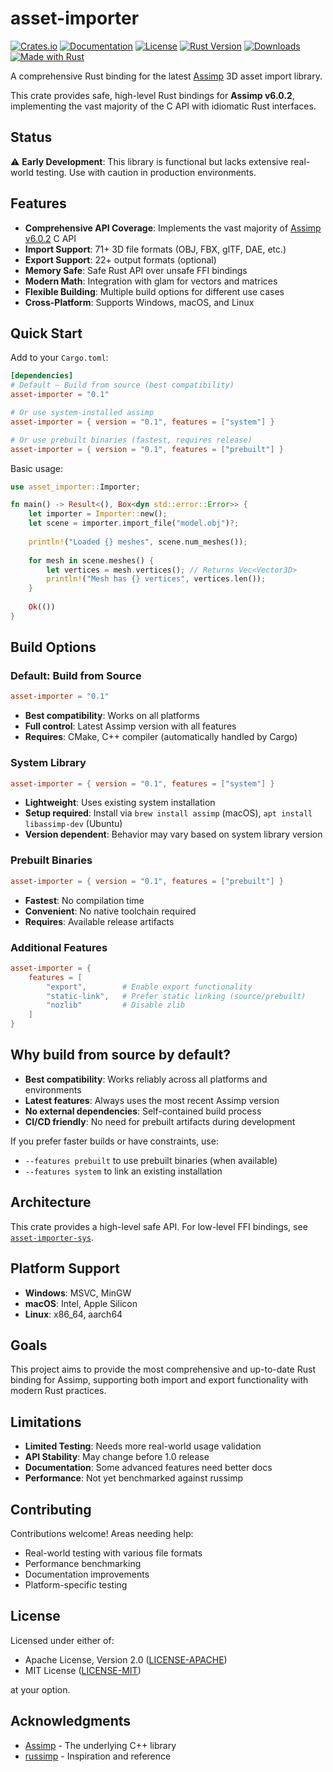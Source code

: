 # asset-importer

[![Crates.io](https://img.shields.io/crates/v/asset-importer.svg)](https://crates.io/crates/asset-importer)
[![Documentation](https://docs.rs/asset-importer/badge.svg)](https://docs.rs/asset-importer)
[![License](https://img.shields.io/crates/l/asset-importer.svg)](https://github.com/Latias94/asset-importer#license)
[![Rust Version](https://img.shields.io/badge/rust-1.85+-blue.svg)](https://www.rust-lang.org)
[![Downloads](https://img.shields.io/crates/d/asset-importer.svg)](https://crates.io/crates/asset-importer)
[![Made with Rust](https://img.shields.io/badge/made%20with-Rust-orange.svg)](https://www.rust-lang.org)

A comprehensive Rust binding for the latest [Assimp](https://github.com/assimp/assimp) 3D asset import library.

This crate provides safe, high-level Rust bindings for **Assimp v6.0.2**, implementing the vast majority of the C API with idiomatic Rust interfaces.

## Status

⚠️ **Early Development**: This library is functional but lacks extensive real-world testing. Use with caution in production environments.

## Features

- **Comprehensive API Coverage**: Implements the vast majority of [Assimp v6.0.2](https://github.com/assimp/assimp/releases/tag/v6.0.2) C API
- **Import Support**: 71+ 3D file formats (OBJ, FBX, glTF, DAE, etc.)
- **Export Support**: 22+ output formats (optional)
- **Memory Safe**: Safe Rust API over unsafe FFI bindings
- **Modern Math**: Integration with glam for vectors and matrices
- **Flexible Building**: Multiple build options for different use cases
- **Cross-Platform**: Supports Windows, macOS, and Linux

## Quick Start

Add to your `Cargo.toml`:

```toml
[dependencies]
# Default – Build from source (best compatibility)
asset-importer = "0.1"

# Or use system-installed assimp
asset-importer = { version = "0.1", features = ["system"] }

# Or use prebuilt binaries (fastest, requires release)
asset-importer = { version = "0.1", features = ["prebuilt"] }
```

Basic usage:

```rust
use asset_importer::Importer;

fn main() -> Result<(), Box<dyn std::error::Error>> {
    let importer = Importer::new();
    let scene = importer.import_file("model.obj")?;
    
    println!("Loaded {} meshes", scene.num_meshes());
    
    for mesh in scene.meshes() {
        let vertices = mesh.vertices(); // Returns Vec<Vector3D>
        println!("Mesh has {} vertices", vertices.len());
    }
    
    Ok(())
}
```

## Build Options

### Default: Build from Source

```toml
asset-importer = "0.1"
```

- **Best compatibility**: Works on all platforms
- **Full control**: Latest Assimp version with all features
- **Requires**: CMake, C++ compiler (automatically handled by Cargo)

### System Library

```toml
asset-importer = { version = "0.1", features = ["system"] }
```

- **Lightweight**: Uses existing system installation
- **Setup required**: Install via `brew install assimp` (macOS), `apt install libassimp-dev` (Ubuntu)
- **Version dependent**: Behavior may vary based on system library version

### Prebuilt Binaries

```toml
asset-importer = { version = "0.1", features = ["prebuilt"] }
```

- **Fastest**: No compilation time
- **Convenient**: No native toolchain required
- **Requires**: Available release artifacts

### Additional Features

```toml
asset-importer = {
    features = [
        "export",        # Enable export functionality
        "static-link",   # Prefer static linking (source/prebuilt)
        "nozlib"         # Disable zlib
    ]
}
```

## Why build from source by default?

- **Best compatibility**: Works reliably across all platforms and environments
- **Latest features**: Always uses the most recent Assimp version
- **No external dependencies**: Self-contained build process
- **CI/CD friendly**: No need for prebuilt artifacts during development

If you prefer faster builds or have constraints, use:

- `--features prebuilt` to use prebuilt binaries (when available)
- `--features system` to link an existing installation

## Architecture

This crate provides a high-level safe API. For low-level FFI bindings, see [`asset-importer-sys`](asset-importer-sys/).

## Platform Support

- **Windows**: MSVC, MinGW
- **macOS**: Intel, Apple Silicon  
- **Linux**: x86_64, aarch64

## Goals

This project aims to provide the most comprehensive and up-to-date Rust binding for Assimp, supporting both import and export functionality with modern Rust practices.

## Limitations

- **Limited Testing**: Needs more real-world usage validation
- **API Stability**: May change before 1.0 release
- **Documentation**: Some advanced features need better docs
- **Performance**: Not yet benchmarked against russimp

## Contributing

Contributions welcome! Areas needing help:

- Real-world testing with various file formats
- Performance benchmarking
- Documentation improvements
- Platform-specific testing

## License

Licensed under either of:

- Apache License, Version 2.0 ([LICENSE-APACHE](LICENSE-APACHE))
- MIT License ([LICENSE-MIT](LICENSE-MIT))

at your option.

## Acknowledgments

- [Assimp](https://github.com/assimp/assimp) - The underlying C++ library
- [russimp](https://github.com/jkvargas/russimp) - Inspiration and reference
